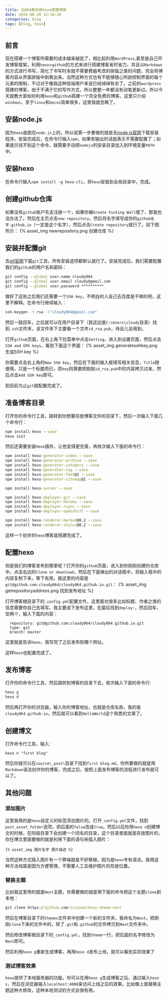 ```yaml
---
title: 云064教你用hexo搭建博客
date: 2016-06-20 12:16:20
categories: blog
tags: [blog, hexo]
---
```


## 前言
现在搭建一个博客所需要的成本越来越低了，相比起利用`WordPress`,甚至是自己开发博客框架，利用`hexo`+`github`的方式来进行搭建博客省时省力，并且以`Markdown`的方式进行书写，简化了书写时本就不需要费脑考虑的排版之类的问题，完全将博客内容从界面排版中剥离出来。当然这种方式也有不能够随心所欲控制界面的每个元素的限制，不过对于像我这种低端用户来说已经绰绰有余了。之前的`wordpress`搭建的博客，由于不满于它的写作方式，所以整整一年都没有动笔更新过。所以今天就教大家如何利用`hexo`和`github`搭建一个完全免费的博客。这里只介绍`windows`，至于`linux`和`macos`简单很多，这里我就忽略了。
<!--more-->

## 安装node.js
因为`hexo`是跑在`node.js`上的，所以说第一步要做的就是去[node.js官网](https://nodejs.org/en/)下载安装程序。安装完成后，在命令行输入`npm`，如果有输出的话就表示不需要配置了；如果提示找不到这个命令，就需要手动把`nodejs`的安装目录加入到环境变量`PATH`中。

## 安装hexo
在命令行输入`npm install -g hexo-cli`，将`hexo`安装到全局目录中，完成。

## 创建github仓库
如果没有`github`账户先去注册一个，如果你被`Greate Fucking Wall`墙了，那我也没办法了。然后在主页点击`new repository`，然后将名字填写成你的`github名字.github.io`（一定是这个名字），然后点击`Create repository`就行了。如下图所示：
{% asset_img newrepository.png 创建仓库 %}

## 安装并配置git
去[git官网](https://git-scm.com/download)下载`git`工具，所有安装选项都默认就行了。安装完成后，我们需要配置我们的`github`的用户名和密码：
```cmd
git config --global user.name cloudy064
git config --global user.email cloudy@gmail.com
git config --global user.password **********
```

做好了这些之后我们还需要一个`SSH key`，不明白的人自己去百度是干嘛的吧，这里不解释。在命令行继续输入：
```cmd
ssh-keygen -t rsa -C"cloudy064@gmail.com"
```

然后一路回车，之后就可以在用户目录下（我这边是`C:\Users\cloudy`目录）找到`.ssh`文件夹，该文件夹下主要看一个文件`id_rsa.pub`，待会儿会用到。

打开`github`页面，在右上角下拉菜单中点击`Setting`，进入到设置页面，然后点击`SSH and GPG keys`，看到下面这个界面：
{% asset_img generatesshkey.png 生成SSH key %}

你需要点击右上角的`New SSH key`，然后在下面的输入框填写相关信息，`Title`随便填，只是一个标题而已，而`key`则需要把刚刚`id_rsa.pub`中的内容拷贝过来，然后点击`Add SSH key`即可。

到目前为止`git`就配置完成了。

## 准备博客目录
打开你的命令行工具，跳转到你想要存放博客文件的目录下，然后一次输入下面几个命令行：
```cmd
npm install hexo --save
hexo init
```

然后还需要安装`Hexo`插件，让他变得更完善，再依次输入下面的命令行：
```cmd
npm install hexo-generator-index --save
npm install hexo-generator-archive --save
npm install hexo-generator-category --save
npm install hexo-generator-tag --save
npm install hexo-generator-feed@1 --save
npm install hexo-generator-sitemap@1 --save

npm install hexo-server --save

npm install hexo-deployer-git --save
npm install hexo-deployer-heroku --save
npm install hexo-deployer-rsync --save
npm install hexo-deployer-openshift --save

npm install hexo-renderer-marked@0.2 --save
npm install hexo-renderer-stylus@0.2 --save
```

这样一个初步的`hexo`博客就搭建完成了。

## 配置hexo
但是我们的博客发布到哪里呢？打开你的`github`页面，进入到你刚刚创建的仓库中，点击右边的`Clone or download`，然后在下面弹出的对话框中，将输入框中的内容复制下来，等下有用。我这里的内容是`git@github.com:cloudy064/cloudy064.github.io.git`：
{% asset_img getrepositoryaddress.png 找到发布地址 %}

打开博客根目录下的`_config.yml`配置文件，这里面也很多比如标题、作者之类的信息需要你自己去填写。我主要说下发布这里，在最后找到`deploy:`，然后回车，空两个，输入下面的内容：
```
  repository: git@github.com:cloudy064/cloudy064.github.io.git
  type: git
  branch: master
```

这里就是告诉`hexo`，我写完了之后发布到哪个网址。

这样`hexo`也配置完成了。

## 发布博客
打开你的命令行工具，然后跳转到博客的目录下去，依次输入下面的命令行:
```cmd
hexo g
hexo d
```

然后再打开你的浏览器，输入你的博客地址，也就是仓库名称，我的是`cloudy064.github.io`，然后就可以看到`HelloWorld`这个熟悉的文章了。

## 创建博文
打开命令行工具，输入:
```
hexo n "first blog"
```

然后你就可以在`source\_post\`目录下找到`first blog.md`，你所要做的就是用`Markdown`语法创作你的博客，完成之后，按照上面发布博客的流程进行发布就可以了。

## 其他问题

### 添加图片
这里我用的是`hexo`自定义的标签添加图片的。打开`_config.yml`文件，找到`post_asset_folder`选项，把后面的`false`改成`true`。然后以后你用`hexo n`创建博文的时候，在同级目录下会创建一个同名的目录，这个目录里面就是存放图片的，你在博文里面要做的就是利用下面的语句来插入图片：
```
{% asset_img 图片名字 图片描述 %}
```

当然这种方式插入图片有一个弊端就是不好移植，因为是`hexo`专有语法。我用这种方法纯属是因为方便管理，不需要人工去维护图片的存放位置。

### 替换主题
比如我这里用的就是`Next`主题，你需要做的就是用下面的命令把这个主题`clone`到本地：
```cmd
git clone https://github.com/iissnan/hexo-theme-next
```

然后在博客目录下的`themes`文件夹中创建一个新的文件夹，我命名为`Next`，把刚刚`clone`下来的文件中的，除了`.git`和`.github`的文件拷贝到`Next`文件夹中。

然后修改博客根目录下的`_config.yml`，找到`theme`一行，把后面的名字修改为`Next`即可。

然后利用`hexo g`重新生成博客，再用`hexo d`发布上线，就可以看到实际效果了

### 测试博客效果
`hexo`提供了本地服务器的功能，你可以在用`hexo g`生成博客之后，通过输入`hexo s`，然后在浏览器输入`localhost:4000`来访问上线之后的效果。比如像上面替换主题这种大修改，这种本地测试的方式会很有用。
